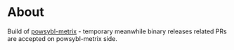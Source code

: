 # About

Build of [powsybl-metrix](https://github.com/powsybl/powsybl-metrix) - temporary meanwhile binary releases related PRs are accepted on powsybl-metrix side.
